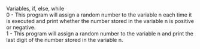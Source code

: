 Variables, if, else, while <br>
0 - This program will assign a random number to the variable n each time it is executed and print whether the number stored in the variable n is positive or negative. <br>
1 - This program will assign a random number to the variable n and print the last digit of the number stored in the variable n. <br>
